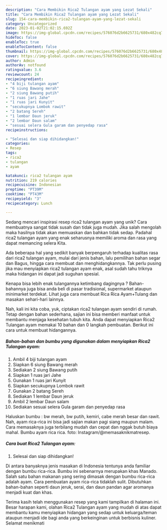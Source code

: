 ```yaml
---
description: "Cara Membikin Rica2 Tulangan ayam yang Lezat Sekali"
title: "Cara Membikin Rica2 Tulangan ayam yang Lezat Sekali"
slug: 154-cara-membikin-rica2-tulangan-ayam-yang-lezat-sekali
category: Uncategorized
date: 2023-01-02T21:02:15.692Z
image: https://img-global.cpcdn.com/recipes/576076d2b6625731/680x482cq70/rica2-tulangan-ayam-foto-resep-utama.jpg
hideToc: false
enableToc: true
enableTocContent: false
thumbnail: https://img-global.cpcdn.com/recipes/576076d2b6625731/680x482cq70/rica2-tulangan-ayam-foto-resep-utama.jpg
cover: https://img-global.cpcdn.com/recipes/576076d2b6625731/680x482cq70/rica2-tulangan-ayam-foto-resep-utama.jpg
author: Admin
authorAv: notfound
ratingvalue: 3.6
reviewcount: 24
recipeingredient:
- "4 biji tulangan ayam"
- "6 siung Bawang merah"
- "2 siung Bawang putih"
- "1 ruas jari Jahe"
- "1 ruas jari Kunyit"
- "secukupnya Lombok rawit"
- "2 batang Sereh"
- "1 lembar Daun jeruk"
- "2 lembar Daun salam"
- "sesuai selera Gula garam dan penyedap rasa"
recipeinstructions:

- "Selesai dan siap dihidangkan!"
categories:
- Resep
tags:
- rica2
- tulangan
- ayam

katakunci: rica2 tulangan ayam 
nutrition: 219 calories
recipecuisine: Indonesian
preptime: "PT39M"
cooktime: "PT43M"
recipeyield: "3"
recipecategory: Lunch

---
```





Sedang mencari inspirasi resep rica2 tulangan ayam yang unik? Cara membuatnya sangat tidak susah dan tidak juga mudah. Jika salah mengolah maka hasilnya tidak akan memuaskan dan bahkan tidak sedap. Padahal rica2 tulangan ayam yang enak seharusnya memiliki aroma dan rasa yang dapat memancing selera Kita.





Ada beberapa hal yang sedikit banyak berpengaruh terhadap kualitas rasa dari rica2 tulangan ayam, mulai dari jenis bahan, lalu pemilihan bahan segar dan Bagus, hingga cara membuat dan menghidangkannya. Tak perlu pusing jika mau menyiapkan rica2 tulangan ayam enak,      asal sudah tahu triknya maka hidangan ini dapat jadi suguhan spesial.














Kenapa bisa lebih enak tulangannya ketimbang dagingnya ? Bahan-bahannya juga bisa anda beli di pasar tradisional, supermarket ataupun minimarket terdekat. Lihat juga cara membuat Rica Rica Ayam+Tulang dan masakan sehari-hari lainnya.






Nah, kali ini kita coba, yuk, ciptakan rica2 tulangan ayam sendiri di rumah. Tetap dengan bahan sederhana, sajian ini bisa memberi manfaat untuk membantu menjaga kesehatan tubuh kita. Anda dapat menyiapkan Rica2 Tulangan ayam memakai 10 bahan dan 0 langkah pembuatan. Berikut ini cara untuk membuat hidangannya.

<!--inarticleads1-->

##### Bahan-bahan dan bumbu yang digunakan dalam menyiapkan Rica2 Tulangan ayam:

1. Ambil 4 biji tulangan ayam
1. Siapkan 6 siung Bawang merah
1. Sediakan 2 siung Bawang putih
1. Siapkan 1 ruas jari Jahe
1. Gunakan 1 ruas jari Kunyit
1. Siapkan secukupnya Lombok rawit
1. Gunakan 2 batang Sereh
1. Sediakan 1 lembar Daun jeruk
1. Ambil 2 lembar Daun salam
1. Sediakan sesuai selera Gula garam dan penyedap rasa


Haluskan bumbu : bw merah, bw putih, kemiri, cabe merah besar dan rawit. Nah, ayam rica-rica ini bisa jadi sajian makan pagi siang maupun malam. Cara memasaknya juga terbilang mudah dan cepat dan nggak butuh biaya mahal. Bumbu ayam rica rica. foto: Instagram/@memasaknikmatresep. 

<!--inarticleads2-->

##### Cara buat Rica2 Tulangan ayam:


1. Selesai dan siap dihidangkan!

Di antara banyaknya jenis masakan di Indonesia tentunya anda familiar dengan bumbu rica-rica. Bumbu ini sebenarnya merupakan khas Manado. Salah satu bahan makanan yang sering dimasak dengan bumbu rica-rica adalah ayam. Cara pembuatan ayam rica-rica tidaklah sulit. Dibutuhkan bahan-bahan seperti daun jeruk, serai, dan daun pandan agar aromanya menjadi kuat dan khas. 

Terima kasih telah menggunakan resep yang kami tampilkan di halaman ini. Besar harapan kami, olahan Rica2 Tulangan ayam yang mudah di atas dapat membantu kamu menyiapkan hidangan yang sedap untuk keluarga/teman ataupun menjadi ide bagi anda yang berkeinginan untuk berbisnis kuliner. Selamat menikmati
